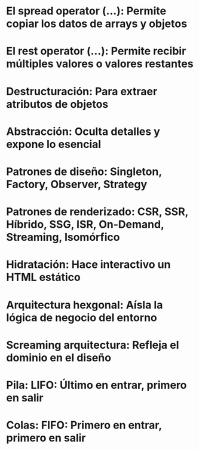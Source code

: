 # El spread operator (...): **Permite copiar los datos de arrays y objetos**
#   El rest operator (...): **Permite recibir múltiples valores o valores restantes**
#          Destructuración: **Para extraer atributos de objetos**
#              Abstracción: **Oculta detalles y expone lo esencial**
#       Patrones de diseño: **Singleton, Factory, Observer, Strategy**
#  Patrones de renderizado: **CSR, SSR, Híbrido, SSG, ISR, On-Demand, Streaming, Isomórfico**
#              Hidratación: **Hace interactivo un HTML estático**
#    Arquitectura hexgonal: **Aísla la lógica de negocio del entorno**
#   Screaming arquitectura: **Refleja el dominio en el diseño**
#                     Pila: **LIFO: Último en entrar, primero en salir**
#                    Colas: **FIFO: Primero en entrar, primero en salir**
